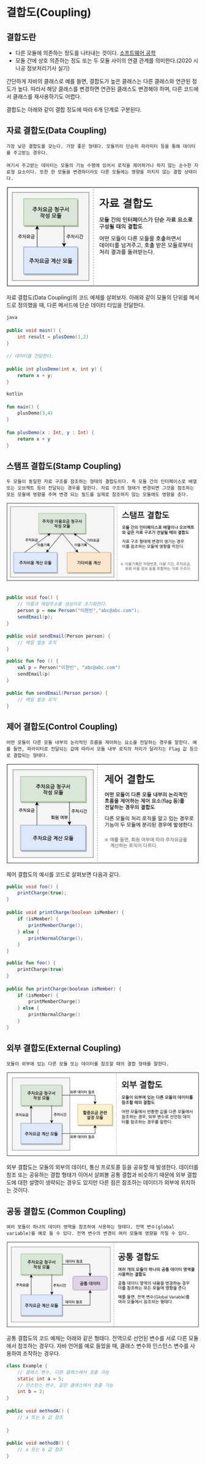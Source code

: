# 결합도(Coupling)
## 결합도란 
* 다른 모듈에 의존하는 정도를 나타내는 것이다. [소프트웨어 공학](https://ko.wikipedia.org/wiki/%EC%86%8C%ED%94%84%ED%8A%B8%EC%9B%A8%EC%96%B4_%EA%B3%B5%ED%95%99)
* 모듈 간에 상호 의존하는 정도 또는 두 모듈 사이의 연결 관계를 의미한다.(2020 시나공 정보처리기사 실기)

간단하게 자바의 클래스로 예를 들면, 결합도가 높은 클래스는 다른 클래스와 연관된 정도가 높다. 따라서 해당 클래스를 변경하면 연관된 클래스도 변경해야 하며, 다른 코드에서 클래스를 재사용하기도 어렵다.

결합도는 아래와 같이 결합 정도에 따라 6개 단계로 구분된다.

## 자료 결합도(Data Coupling)
    가장 낮은 결합도를 갖는다. 가장 좋은 형태다. 모듈끼리 단순히 파라미터 등을 통해 데이터를 주고받는 경우다.

    여기서 주고받는 데이터는 모듈의 기능 수행에 있어서 로직을 제어하거나 하지 않는 순수한 자료형 요소이다. 또한 한 모듈을 변경하더라도 다른 모듈에는 영향을 끼치지 않는 결합 상태이다.

![data coupling](../img/data_coupling_img.jpg)

자료 결합도(Data Coupling)의 코드 예제를 살펴보자. 아래와 같이 모듈의 단위를 메서드로 정의했을 때, 다른 메서드에 단순 데이터 타입을 전달한다.

```java
java 

public void main() {
    int result = plusDemo(1,2)
}

// 데이터를 전달한다.

public int plusDemo(int x, int y) {
    return x + y;
}
```


```kotlin
kotlin  

fun main() {
    plusDemo(3,4)
}

fun plusDemo(x : Int, y : Int) {
    return x + y
}
```
## 스탬프 결합도(Stamp Coupling)
    두 모듈이 동일한 자료 구조를 참조하는 형태의 결합도이다. 즉 모듈 간의 인터페이스로 배열 또는 오브젝트 등이 전달되는 경우를 말한다. 자료 구조의 형태가 변경되면 그것을 참조하는 모든 모듈에 영향을 주며 변경 되는 필드를 실제로 참조하지 않는 모듈에도 영향을 준다.

![stamp coupling](../img/stamp_coupling_img.jpg)


```java

public void foo() {
    // 이름과 메일주소를 생성자로 초기화한다.
    person p = new Person("이현빈","abc@abc.com");
    sendEmail(p);
}

public void sendEmail(Person person) {
    // 메일 발송 로직
}
```

```kotlin
public fun foo () {
    val p = Person("이현빈", "abc@abc.com")
    sendEmail(p)
}

public fun sendEmail(Person person) {
    // 메일 발송 로직
}
```

## 제어 결합도(Control Coupling)
    어떤 모듈이 다른 모듈 내부의 논리적인 흐름을 제어하는 요소를 전달하는 경우를 말한다. 예를 들면, 파라미터로 전달되는 값에 따라서 모듈 내부 로직의 처리가 달라지는 Flag 값 등으로 결합되는 형태다.

![control coupling](../img/control_coupling_img.jpg)

제어 결합도의 예시를 코드로 살펴보면 다음과 같다.
```java
public void foo() {
    printCharge(true);
}

public void printCharge(boolean isMember) {
    if (isMember) {
        printMemberCharge();
    } else {
        printNormalCharge();
    }
}
```

```kotlin
public fun foo() {
    printCharge(true)
}

public fun printCharge(boolean isMember) {
    if (isMember) {
        printMemberCharge()
    } else {
        printNormalCharge()
    }
}
```

## 외부 결합도(External Coupling)
    모듈이 외부에 있는 다른 모듈 또는 데이터를 참조할 때의 결합 형태를 말한다.
    
![external coupling](../img/external_coupling_img.jpg)

외부 결합도는 모듈의 외부의 데이터, 통신 프로토콜 등을 공유할 때 발생한다. 데이터를 참조 또는 공유하는 결합 형태가 이어서 살펴볼 공통 결합과 비슷하기 때문에 외부 결합도에 대한 설명이 생략되는 경우도 있지만 다른 점은 참조하는 데이터가 외부에 위치하는 것이다.

## 공동 결합도 (Common Coupling) 
    여러 모듈이 하나의 데이터 영역을 참조하여 사용하는 형태다. 전역 변수(global variable)를 예로 들 수 있다. 전역 변수의 변경이 여러 모듈에 영향을 끼칠 수 있다.
![common coupling](../img/commom_coupling_img.jpg)

공통 결합도의 코드 예제는 아래와 같은 형태다. 전역으로 선언된 변수를 서로 다른 모듈에서 참조하는 경우다. 자바 언어를 예로 들었을 때, 클래스 변수와 인스턴스 변수를 사용하여 조작하는 경우다.

```java
class Example {
    // 클래스 변수, 다른 클래스에서 호출 가능
    static int a = 5;
    // 인스턴스 변수, 같은 클래스에서 호출 가능
    int b = 2;
}

public void methodA() {
    // a 또는 b 값 참조

}

public void methodB() {
    // a 또는 b 값 참조
}
```



